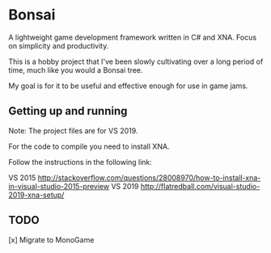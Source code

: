 # Bonsai

A lightweight game development framework written in C# and XNA. Focus on simplicity and productivity. 

This is a hobby project that I've been slowly cultivating over a long period of time, much like you would a Bonsai tree. 

My goal is for it to be useful and effective enough for use in game jams.

## Getting up and running

Note: The project files are for VS 2019.

For the code to compile you need to install XNA.

Follow the instructions in the following link:

VS 2015
http://stackoverflow.com/questions/28008970/how-to-install-xna-in-visual-studio-2015-preview
VS 2019
http://flatredball.com/visual-studio-2019-xna-setup/

## TODO

[x] Migrate to MonoGame
